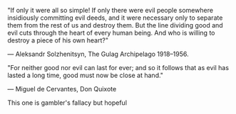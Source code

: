 ---
---
"If only it were all so simple! If only there were evil people somewhere insidiously committing evil deeds, and it were necessary only to separate them from the rest of us and destroy them. But the line dividing good and evil cuts through the heart of every human being. And who is willing to destroy a piece of his own heart?"

— Aleksandr Solzhenitsyn, The Gulag Archipelago 1918–1956.

"For neither good nor evil can last for ever; and so it follows that as evil has lasted a long time, good must now be close at hand."

— Miguel de Cervantes, Don Quixote

This one is gambler's fallacy but hopeful  
